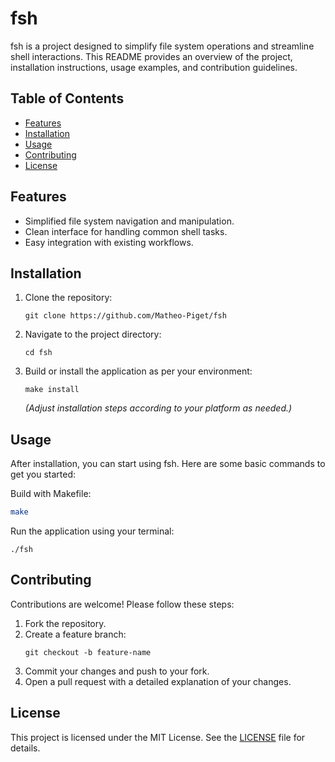 # fsh

fsh is a project designed to simplify file system operations and streamline shell interactions. This README provides an overview of the project, installation instructions, usage examples, and contribution guidelines.

## Table of Contents

- [Features](#features)
- [Installation](#installation)
- [Usage](#usage)
- [Contributing](#contributing)
- [License](#license)

## Features

- Simplified file system navigation and manipulation.
- Clean interface for handling common shell tasks.
- Easy integration with existing workflows.

## Installation

1. Clone the repository:
    ```
    git clone https://github.com/Matheo-Piget/fsh
    ```
2. Navigate to the project directory:
    ```
    cd fsh
    ```
3. Build or install the application as per your environment:
    ```
    make install
    ```
    *(Adjust installation steps according to your platform as needed.)*

## Usage

After installation, you can start using fsh. Here are some basic commands to get you started:

Build with Makefile:
```bash
make
```

Run the application using your terminal:
```
./fsh
```

## Contributing

Contributions are welcome! Please follow these steps:
1. Fork the repository.
2. Create a feature branch:
    ```
    git checkout -b feature-name
    ```
3. Commit your changes and push to your fork.
4. Open a pull request with a detailed explanation of your changes.

## License

This project is licensed under the MIT License. See the [LICENSE](LICENSE) file for details.
